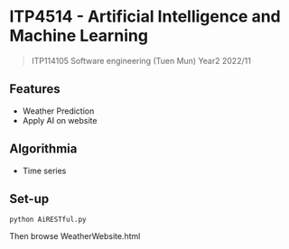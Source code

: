 # ITP4514 - Artificial Intelligence and Machine Learning

> ITP114105 Software engineering (Tuen Mun) Year2 2022/11

## Features
- Weather Prediction
- Apply AI on website

## Algorithmia
- Time series

## Set-up
```
python AiRESTful.py
```
Then browse WeatherWebsite.html
